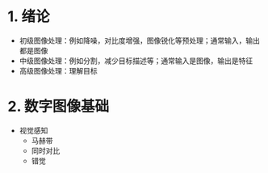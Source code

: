 # 1. 绪论
* 初级图像处理：例如降噪，对比度增强，图像锐化等预处理；通常输入，输出都是图像
* 中级图像处理：例如分割，减少目标描述等；通常输入是图像，输出是特征
* 高级图像处理：理解目标

# 2. 数字图像基础
* 视觉感知
    * 马赫带
    * 同时对比
    * 错觉